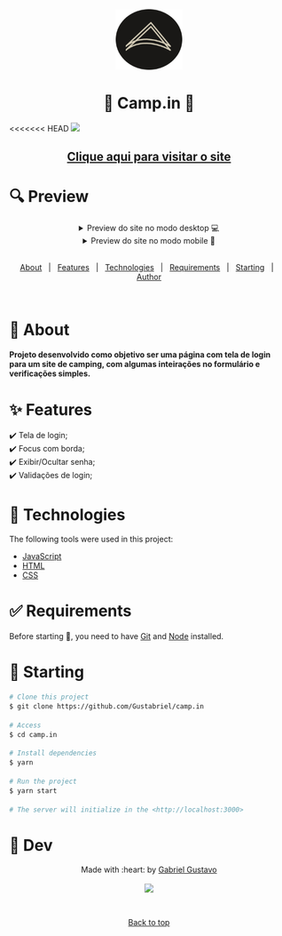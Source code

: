 &#xa0;

<p align="center"> <img src="/images/ico.png" width="120px"> </p>
<h1 align="center">&#x1F332 Camp.in &#x1F333</h1>

<<<<<<< HEAD
<img src="images/apresentacao.gif">

## <a href="https://gustabriel.github.io/camp.in/"  ><p align="center">Clique aqui para visitar o site<p></a>
</div>



# :mag: Preview


<details close align="center">
  <summary> 
     Preview do site no modo desktop 💻
  </summary>
   <h1 style="margin: auto">
   <img src="https://imgur.com/VkVksjo">
   </h1>
</details>

<details close align="center">
  <summary> 
     Preview do site no modo mobile 📱
  </summary>
   <h1 style="margin: auto">
   <img src="https://imgur.com/9f933QY">
   </h1>
</details>

<br>
<p align="center">
  <a href="#dart-about">About</a> &#xa0; | &#xa0; 
  <a href="#sparkles-features">Features</a> &#xa0; | &#xa0;
  <a href="#rocket-technologies">Technologies</a> &#xa0; | &#xa0;
  <a href="#white_check_mark-requirements">Requirements</a> &#xa0; | &#xa0;
  <a href="#checkered_flag-starting">Starting</a> &#xa0; | &#xa0;
  <a href="https://github.com/{{YOUR_GITHUB_USERNAME}}" target="_blank">Author</a>
</p>

<br>

# :dart: About #

####  Projeto desenvolvido como objetivo ser uma página com tela de login para um site de camping, com algumas inteirações no formulário e verificações simples.

# :sparkles: Features #

:heavy_check_mark: Tela de login;\
:heavy_check_mark: Focus com borda;\
:heavy_check_mark: Exibir/Ocultar senha;\
:heavy_check_mark: Validações de login;


# :rocket: Technologies #

The following tools were used in this project:

- [JavaScript](https://www.javascript.com/)
- [HTML](https://www.w3schools.com/html/default.asp)
- [CSS](https://www.w3schools.com/css/default.asp)

# :white_check_mark: Requirements #

Before starting :checkered_flag:, you need to have [Git](https://git-scm.com) and [Node](https://nodejs.org/en/) installed.

# :checkered_flag: Starting #

```bash
# Clone this project
$ git clone https://github.com/Gustabriel/camp.in

# Access
$ cd camp.in

# Install dependencies
$ yarn

# Run the project
$ yarn start

# The server will initialize in the <http://localhost:3000>
```

# :memo: Dev #

<p align="center"> Made with :heart: by <a href="https://github.com/Gustabriel" target="_blank">Gabriel Gustavo</a></p>

<p align="center"><img src="https://avatars.githubusercontent.com/u/85717855?s=400&u=eb9eb69d2a588aaf51b2a2ec45bb9081f8eceadf&v=4" width="300px" align="center"></p>



&#xa0;

<p  align="center" ><a href="#top">Back to top</a></p>
